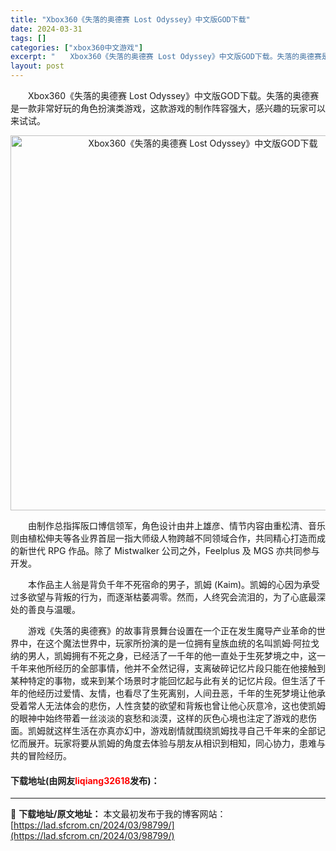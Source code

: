 ```yaml
---
title: "Xbox360《失落的奥德赛 Lost Odyssey》中文版GOD下载"
date: 2024-03-31
tags: []
categories: ["xbox360中文游戏"]
excerpt: "　　Xbox360《失落的奥德赛 Lost Odyssey》中文版GOD下载。失落的奥德赛是一款非常好玩的角色扮演类游戏，这款游戏的制作阵容强大，感兴趣的玩家可以来试试。 　　由制作总指挥阪口博信领军，角色设计由井上雄彦、情节内容由重松清、音乐则由植松伸夫等各业界首屈一指大师级人物跨越不同领域合作，&hellip;"
layout: post
---
```


 <p>　　Xbox360《失落的奥德赛 Lost Odyssey》中文版GOD下载。失落的奥德赛是一款非常好玩的角色扮演类游戏，这款游戏的制作阵容强大，感兴趣的玩家可以来试试。</p> <p align="center"><img align="" border="0" src="https://lad.sfcrom.cn/wp-content/uploads/2024/03/20240330_66083e8926214.webp" width="600" alt="Xbox360《失落的奥德赛 Lost Odyssey》中文版GOD下载" /></p> <p>　　由制作总指挥阪口博信领军，角色设计由井上雄彦、情节内容由重松清、音乐则由植松伸夫等各业界首屈一指大师级人物跨越不同领域合作，共同精心打造而成的新世代 RPG 作品。除了 Mistwalker 公司之外，Feelplus 及 MGS 亦共同参与开发。</p> <p>　　本作品主人翁是背负千年不死宿命的男子，凯姆 (Kaim)。凯姆的心因为承受过多欲望与背叛的行为，而逐渐枯萎凋零。然而，人终究会流泪的，为了心底最深处的善良与温暖。</p> <p>　　游戏《失落的奥德赛》的故事背景舞台设置在一个正在发生魔导产业革命的世界中，在这个魔法世界中，玩家所扮演的是一位拥有皇族血统的名叫凯姆&middot;阿拉戈纳的男人，凯姆拥有不死之身，已经活了一千年的他一直处于生死梦境之中，这一千年来他所经历的全部事情，他并不全然记得，支离破碎记忆片段只能在他接触到某种特定的事物，或来到某个场景时才能回忆起与此有关的记忆片段。但生活了千年的他经历过爱情、友情，也看尽了生死离别，人间丑恶，千年的生死梦境让他承受着常人无法体会的悲伤，人性贪婪的欲望和背叛也曾让他心灰意冷，这也使凯姆的眼神中始终带着一丝淡淡的哀愁和淡漠，这样的灰色心境也注定了游戏的悲伤面。凯姆就这样生活在亦真亦幻中，游戏剧情就围绕凯姆找寻自己千年来的全部记忆而展开。玩家将要从凯姆的角度去体验与朋友从相识到相知，同心协力，患难与共的冒险经历。</p> <p><h4>下载地址(由网友<font color="red">liqiang32618</font>发布)：</h4></p> 

---
📖 **下载地址/原文地址：** 本文最初发布于我的博客网站：[https://lad.sfcrom.cn/2024/03/98799/](https://lad.sfcrom.cn/2024/03/98799/)

